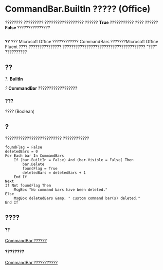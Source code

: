 
# CommandBar.BuiltIn ????? (Office)

???????? ????????? ?????????????????? ?????? **True** ??????????? ???? ?????? **False** ???????????????


## 


 **??**  ??? Microsoft Office ???????????? CommandBars ???????Microsoft Office Fluent ???? ??????????????? ?????????????????????????????????????? "???" ??????????


## ??

 _?_. **BuiltIn**

 _?_ **CommandBar** ??????????????????


### ???

???? (Boolean)


## ?

?????????????????????????? ????????????


```
foundFlag = False  
deletedBars = 0 
For Each bar In CommandBars 
    If (bar.BuiltIn = False) And (bar.Visible = False) Then 
        bar.Delete 
        foundFlag = True  
        deletedBars = deletedBars + 1 
    End If 
Next 
If Not foundFlag Then 
    MsgBox "No command bars have been deleted." 
Else 
    MsgBox deletedBars &amp; " custom command bar(s) deleted." 
End If
```


## ????


#### ??


[CommandBar ??????](78603954-40aa-64cb-c407-2e0820d65231.md)
#### ????????


[CommandBar ???????????](http://msdn.microsoft.com/library/e3756e7e-56a8-33a4-722f-640e5cc69b6d%28Office.15%29.aspx)